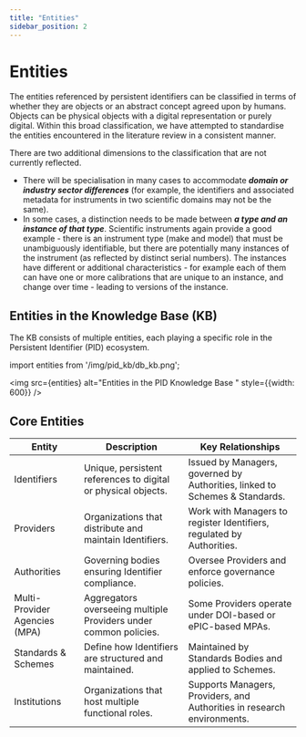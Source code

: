 ```yaml
---
title: "Entities"
sidebar_position: 2
---
```

# Entities 

The entities referenced by persistent identifiers can be classified in terms of whether they are objects or an abstract concept agreed upon by humans. Objects can be physical objects with a digital representation or purely digital. Within this broad classification, we have attempted to standardise the entities encountered in the literature review in a consistent manner. 

There are two additional dimensions to the classification that are not currently reflected.

 - There will be specialisation in many cases to accommodate **_domain or industry sector differences_** (for example, the identifiers and associated metadata for instruments in two scientific domains may not be the same).
 - In some cases, a distinction needs to be made between **_a type and an instance of that type_**. Scientific instruments again provide a good example - there is an instrument type (make and model) that must be unambiguously identifiable, but there are potentially many instances of the instrument (as reflected by distinct serial numbers). The instances have different or additional characteristics - for example each of them can have one or more calibrations that are unique to an instance, and change over time - leading to versions of the instance.



## Entities in the Knowledge Base (KB)

The KB consists of multiple entities, each playing a specific role in the Persistent Identifier (PID) ecosystem.

import entities from '/img/pid_kb/db_kb.png';
 
 <img src={entities} alt="Entities in the PID Knowledge Base " style={{width: 600}} />
 

## Core Entities

| Entity                        | Description                                                      | Key Relationships                                 |
|-------------------------------|------------------------------------------------------------------|------------------------------------------------|
| Identifiers                   | Unique, persistent references to digital or physical objects.    | Issued by Managers, governed by Authorities, linked to Schemes & Standards. |
| Providers                     | Organizations that distribute and maintain Identifiers.          | Work with Managers to register Identifiers, regulated by Authorities. |
| Authorities                   | Governing bodies ensuring Identifier compliance.                 | Oversee Providers and enforce governance policies. |
| Multi-Provider Agencies (MPA) | Aggregators overseeing multiple Providers under common policies. | Some Providers operate under DOI-based or ePIC-based MPAs. |
| Standards & Schemes           | Define how Identifiers are structured and maintained.            | Maintained by Standards Bodies and applied to Schemes. |
| Institutions                  | Organizations that host multiple functional roles.               | Supports Managers, Providers, and Authorities in research environments. |
